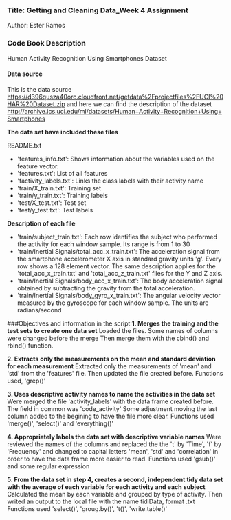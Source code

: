 ### Title: Getting and Cleaning Data_Week 4 Assignment
Author: Ester Ramos

### **Code Book Description**
Human Activity Recognition Using Smartphones Dataset

#### Data source
This is the data source https://d396qusza40orc.cloudfront.net/getdata%2Fprojectfiles%2FUCI%20HAR%20Dataset.zip and
here we can find the description of the dataset http://archive.ics.uci.edu/ml/datasets/Human+Activity+Recognition+Using+Smartphones


**The data set have included these files**

README.txt

- 'features_info.txt': Shows information about the variables used on the feature vector.
- 'features.txt': List of all features
- 'factivity_labels.txt': Links the class labels with their activity name
- 'train/X_train.txt': Training set
- 'train/y_train.txt': Training labels
- 'test/X_test.txt': Test set
- 'test/y_test.txt': Test labels


**Description of each file**

- 'train/subject_train.txt': Each row identifies the subject who performed the activity for each window sample. Its range is from 1 to 30
- 'train/Inertial Signals/total_acc_x_train.txt': The acceleration signal from the smartphone accelerometer X axis in standard gravity units 'g'. Every row shows a 128 element vector. The same description applies for the 'total_acc_x_train.txt' and 'total_acc_z_train.txt' files for the Y and Z axis.
- 'train/Inertial Signals/body_acc_x_train.txt': The body acceleration signal obtained by subtracting the gravity from the total acceleration.
- 'train/Inertial Signals/body_gyro_x_train.txt': The angular velocity vector measured by the gyroscope for each window sample. The units are radians/second


###Objectives and information in the script
**1.	Merges the training and the test sets to create one data set**
Loaded the files. Some names of columns were changed before the merge
Then merge them with the cbind() and rbind() function.


**2.	Extracts only the measurements on the mean and standard deviation for each measurement**
Extracted only the measurements of 'mean' and 'std' from the 'features' file.
Then updated the file created before. 
Functions used, 'grep()' 


**3.	Uses descriptive activity names to name the activities in the data set**
Were merged the file 'activity_labels' with the data frame created before. The field in common was 'code_activity'
Some adjustment moving the last column added to the begining to have the file more clear. 
Functions used 'merge()', 'select()' and 'everything()'


**4.	Appropriately labels the data set with descriptive variable names**
Were reviewed the names of the columns and replaced the the 't' by 'Time', 'f' by 'Frequency' and changed to capital letters 'mean', 'std' and 'correlation' in order to have the data frame more easier to read. 
Functions used 'gsub()' and some regular expression


**5.	From the data set in step 4, creates a second, independent tidy data set with the average of each variable for each activity and each subject**
Calculated the mean by each variable and grouped by type of activity. Then writed an output to the local file with the name tidiData, format .txt
Functions used 'select()', 'groug.by()', 't()', 'write.table()'





 

